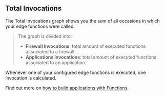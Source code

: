 ## Total Invocations

The Total Invocations graph shows you the sum of all occasions in which your edge functions were called.

> The graph is divided into:
>
> - **Firewall Invocations**: total amount of executed functions associated to a firewall.
> - **Applications Invocations**: total amount of executed functions associated to an application.

Whenever one of your configured edge functions is executed, one invocation is calculated.

Find out more on [how to build applications with Functions](https://www.azion.com/en/documentation/products/edge-application/edge-functions/).
